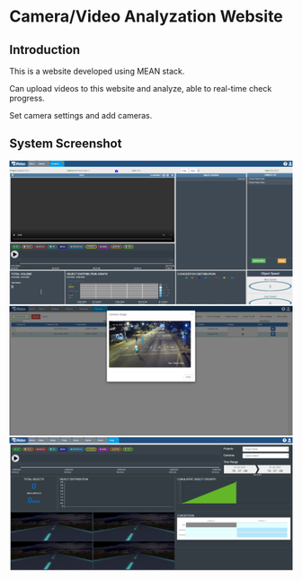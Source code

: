 # Camera/Video Analyzation Website

## Introduction
This is a website developed using MEAN stack.

Can upload videos to this website and analyze, able to real-time check progress.

Set camera settings and add cameras.

## System Screenshot

![Image1](Screenshot_1.png)
![Image2](Screenshot_2.png)
![Image3](Screenshot_3.png)
